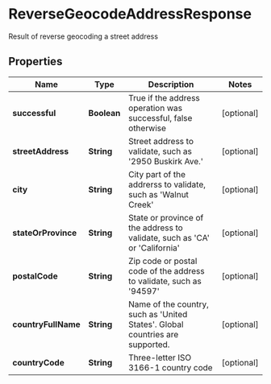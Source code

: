 

# ReverseGeocodeAddressResponse

Result of reverse geocoding a street address

## Properties

| Name | Type | Description | Notes |
|------------ | ------------- | ------------- | -------------|
|**successful** | **Boolean** | True if the address operation was successful, false otherwise |  [optional] |
|**streetAddress** | **String** | Street address to validate, such as &#39;2950 Buskirk Ave.&#39; |  [optional] |
|**city** | **String** | City part of the addrerss to validate, such as &#39;Walnut Creek&#39; |  [optional] |
|**stateOrProvince** | **String** | State or province of the address to validate, such as &#39;CA&#39; or &#39;California&#39; |  [optional] |
|**postalCode** | **String** | Zip code or postal code of the address to validate, such as &#39;94597&#39; |  [optional] |
|**countryFullName** | **String** | Name of the country, such as &#39;United States&#39;.  Global countries are supported. |  [optional] |
|**countryCode** | **String** | Three-letter ISO 3166-1 country code |  [optional] |



